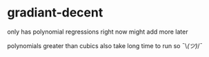# gradiant-decent

only has polynomial regressions right now
might add more later

polynomials greater than cubics also take long time to run so  ¯\\_(ツ)_/¯
